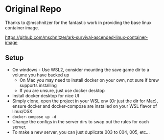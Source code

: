 # Original Repo

Thanks to @mschnitzer for the fantastic work in providing the base linux container image.

https://github.com/mschnitzer/ark-survival-ascended-linux-container-image


## Setup
- On windows - Use WSL2, consider mounting the save game dir to a volume you have backed up
    - On Mac you may need to install docker on your own, not sure if brew supports installing
    - If you are unsure, just use docker desktop
- Install docker desktop for nice UI
- Simply clone, open the project in your WSL env (Or just the dir for Mac), ensure docker and docker-compose are installed on your WSL flavor of linux/OSX
- `docker-compose up -d`
- Change the configs in the server dirs to swap out the rules for each server.
- To make a new server, you can just duplicate 003 to 004, 005, etc...
